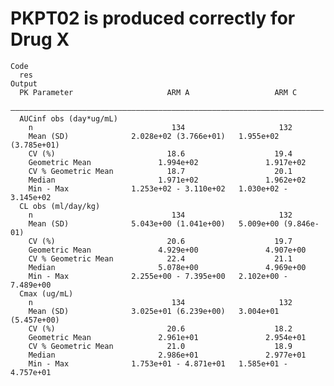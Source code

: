 # PKPT02 is produced correctly for Drug X

    Code
      res
    Output
      PK Parameter                     ARM A                   ARM C        
      ——————————————————————————————————————————————————————————————————————
      AUCinf obs (day*ug/mL)                                                
        n                               134                     132         
        Mean (SD)              2.028e+02 (3.766e+01)   1.955e+02 (3.785e+01)
        CV (%)                         18.6                    19.4         
        Geometric Mean               1.994e+02               1.917e+02      
        CV % Geometric Mean            18.7                    20.1         
        Median                       1.971e+02               1.962e+02      
        Min - Max              1.253e+02 - 3.110e+02   1.030e+02 - 3.145e+02
      CL obs (ml/day/kg)                                                    
        n                               134                     132         
        Mean (SD)              5.043e+00 (1.041e+00)   5.009e+00 (9.846e-01)
        CV (%)                         20.6                    19.7         
        Geometric Mean               4.929e+00               4.907e+00      
        CV % Geometric Mean            22.4                    21.1         
        Median                       5.078e+00               4.969e+00      
        Min - Max              2.255e+00 - 7.395e+00   2.102e+00 - 7.489e+00
      Cmax (ug/mL)                                                          
        n                               134                     132         
        Mean (SD)              3.025e+01 (6.239e+00)   3.004e+01 (5.457e+00)
        CV (%)                         20.6                    18.2         
        Geometric Mean               2.961e+01               2.954e+01      
        CV % Geometric Mean            21.0                    18.9         
        Median                       2.986e+01               2.977e+01      
        Min - Max              1.753e+01 - 4.871e+01   1.585e+01 - 4.757e+01

